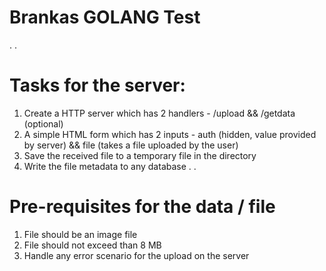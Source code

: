 # Brankas GOLANG Test
.
.
# Tasks for the server:
1. Create a HTTP server which has 2 handlers - /upload && /getdata (optional)
2. A simple HTML form which has 2 inputs - auth (hidden, value provided by server) && file (takes a file uploaded by the user)
3. Save the received file to a temporary file in the directory
4. Write the file metadata to any database
.
.
# Pre-requisites for the data / file
1. File should be an image file
2. File should not exceed than 8 MB
3. Handle any error scenario for the upload on the server